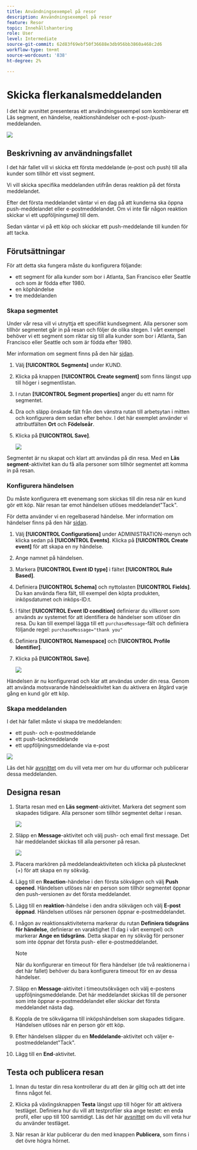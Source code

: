 ```yaml
---
title: Användningsexempel på resor
description: Användningsexempel på resor
feature: Resor
topic: Innehållshantering
role: User
level: Intermediate
source-git-commit: 62d83f69ebf50f36688e3db956bb3860a468c2d6
workflow-type: tm+mt
source-wordcount: '838'
ht-degree: 2%

---
```


# Skicka flerkanalsmeddelanden

I det här avsnittet presenteras ett användningsexempel som kombinerar ett Läs segment, en händelse, reaktionshändelser och e-post-/push-meddelanden.

![](../assets/jo-uc1.png)

## Beskrivning av användningsfallet

I det här fallet vill vi skicka ett första meddelande (e-post och push) till alla kunder som tillhör ett visst segment.

Vi vill skicka specifika meddelanden utifrån deras reaktion på det första meddelandet.

Efter det första meddelandet väntar vi en dag på att kunderna ska öppna push-meddelandet eller e-postmeddelandet. Om vi inte får någon reaktion skickar vi ett uppföljningsmejl till dem.

Sedan väntar vi på ett köp och skickar ett push-meddelande till kunden för att tacka.

## Förutsättningar

För att detta ska fungera måste du konfigurera följande:

* ett segment för alla kunder som bor i Atlanta, San Francisco eller Seattle och som är födda efter 1980.
* en köphändelse
* tre meddelanden

### Skapa segmentet

Under vår resa vill vi utnyttja ett specifikt kundsegment. Alla personer som tillhör segmentet går in på resan och följer de olika stegen. I vårt exempel behöver vi ett segment som riktar sig till alla kunder som bor i Atlanta, San Francisco eller Seattle och som är födda efter 1980.

Mer information om segment finns på den här [sidan](../segment/about-segments.md).

1. Välj **[!UICONTROL Segments]** under KUND.

1. Klicka på knappen **[!UICONTROL Create segment]** som finns längst upp till höger i segmentlistan.

1. I rutan **[!UICONTROL Segment properties]** anger du ett namn för segmentet.

1. Dra och släpp önskade fält från den vänstra rutan till arbetsytan i mitten och konfigurera dem sedan efter behov. I det här exemplet använder vi attributfälten **Ort** och **Födelseår**.

1. Klicka på **[!UICONTROL Save]**.

   ![](../assets/add-attributes.png)

Segmentet är nu skapat och klart att användas på din resa. Med en **Läs segment**-aktivitet kan du få alla personer som tillhör segmentet att komma in på resan.

### Konfigurera händelsen

Du måste konfigurera ett evenemang som skickas till din resa när en kund gör ett köp. När resan tar emot händelsen utlöses meddelandet&quot;Tack&quot;.

För detta använder vi en regelbaserad händelse. Mer information om händelser finns på den här [sidan](../event/about-events.md).

1. Välj **[!UICONTROL Configurations]** under ADMINISTRATION-menyn och klicka sedan på **[!UICONTROL Events]**. Klicka på **[!UICONTROL Create event]** för att skapa en ny händelse.

1. Ange namnet på händelsen.

1. Markera **[!UICONTROL Event ID type]** i fältet **[!UICONTROL Rule Based]**.

1. Definiera **[!UICONTROL Schema]** och nyttolasten **[!UICONTROL Fields]**. Du kan använda flera fält, till exempel den köpta produkten, inköpsdatumet och inköps-ID:t.

1. I fältet **[!UICONTROL Event ID condition]** definierar du villkoret som används av systemet för att identifiera de händelser som utlöser din resa. Du kan till exempel lägga till ett `purchaseMessage`-fält och definiera följande regel: `purchaseMessage="thank you"`

1. Definiera **[!UICONTROL Namespace]** och **[!UICONTROL Profile Identifier]**.

1. Klicka på **[!UICONTROL Save]**.

   ![](../assets/jo-uc2.png)

Händelsen är nu konfigurerad och klar att användas under din resa. Genom att använda motsvarande händelseaktivitet kan du aktivera en åtgärd varje gång en kund gör ett köp.

### Skapa meddelanden

I det här fallet måste vi skapa tre meddelanden:

* ett push- och e-postmeddelande
* ett push-tackmeddelande
* ett uppföljningsmeddelande via e-post

![](../assets/jo-uc3.png)

Läs det här [avsnittet](../segment/about-segments.md) om du vill veta mer om hur du utformar och publicerar dessa meddelanden.

## Designa resan

1. Starta resan med en **Läs segment**-aktivitet. Markera det segment som skapades tidigare. Alla personer som tillhör segmentet deltar i resan.

   ![](../assets/jo-uc4.png)

1. Släpp en **Message**-aktivitet och välj push- och email first message. Det här meddelandet skickas till alla personer på resan.

   ![](../assets/jo-uc5.png)

1. Placera markören på meddelandeaktiviteten och klicka på plustecknet (+) för att skapa en ny sökväg.

1. Lägg till en **Reaction**-händelse i den första sökvägen och välj **Push opened**. Händelsen utlöses när en person som tillhör segmentet öppnar den push-versionen av det första meddelandet.

1. Lägg till en **reaktion**-händelse i den andra sökvägen och välj **E-post öppnad**. Händelsen utlöses när personen öppnar e-postmeddelandet.

1. I någon av reaktionsaktiviteterna markerar du rutan **Definiera tidsgräns för händelse**, definierar en varaktighet (1 dag i vårt exempel) och markerar **Ange en tidsgräns**. Detta skapar en ny sökväg för personer som inte öppnar det första push- eller e-postmeddelandet.

   >[!NOTE]
   >
   >När du konfigurerar en timeout för flera händelser (de två reaktionerna i det här fallet) behöver du bara konfigurera timeout för en av dessa händelser.

1. Släpp en **Message**-aktivitet i timeoutsökvägen och välj e-postens uppföljningsmeddelande. Det här meddelandet skickas till de personer som inte öppnar e-postmeddelandet eller skickar det första meddelandet nästa dag.

1. Koppla de tre sökvägarna till inköpshändelsen som skapades tidigare. Händelsen utlöses när en person gör ett köp.

1. Efter händelsen släpper du en **Meddelande**-aktivitet och väljer e-postmeddelandet&quot;Tack&quot;.

1. Lägg till en **End**-aktivitet.

## Testa och publicera resan

1. Innan du testar din resa kontrollerar du att den är giltig och att det inte finns något fel.

1. Klicka på växlingsknappen **Testa** längst upp till höger för att aktivera testläget. Definiera hur du vill att testprofiler ska ange testet: en enda profil, eller upp till 100 samtidigt. Läs det här [avsnittet](testing-the-journey.md) om du vill veta hur du använder testläget.

1. När resan är klar publicerar du den med knappen **Publicera**, som finns i det övre högra hörnet.
